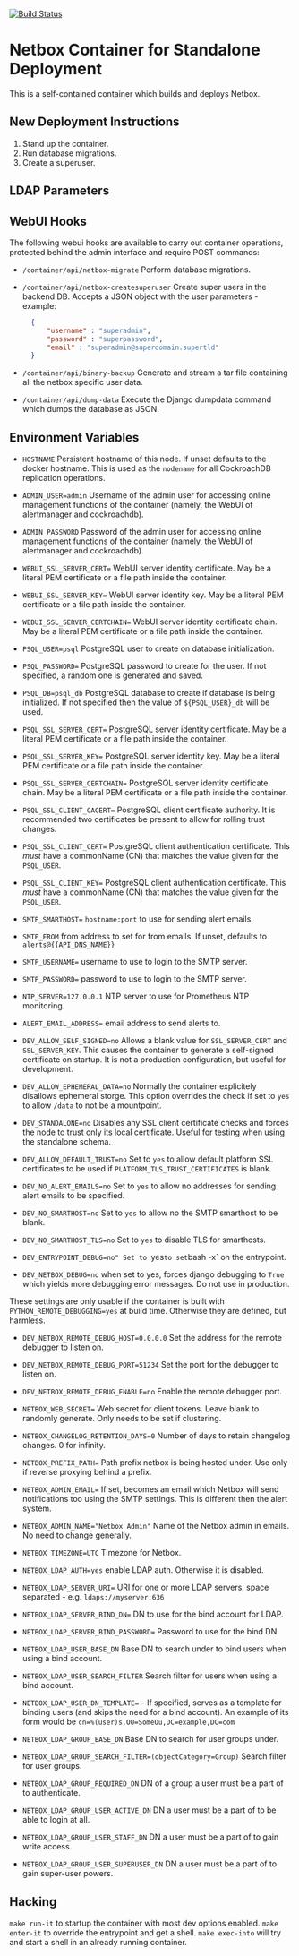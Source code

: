 [![Build Status](https://travis-ci.org/wrouesnel/docker.netbox.svg?branch=master)](https://travis-ci.org/wrouesnel/docker.netbox)

# Netbox Container for Standalone Deployment

This is a self-contained container which builds and deploys Netbox.

## New Deployment Instructions

1. Stand up the container.
1. Run database migrations.
1. Create a superuser.

## LDAP Parameters

## WebUI Hooks

The following webui hooks are available to carry out container operations,
protected behind the admin interface and require POST commands:

* `/container/api/netbox-migrate`
  Perform database migrations.

* `/container/api/netbox-createsuperuser`
  Create super users in the backend DB. Accepts a JSON object with the user
  parameters - example:
  ```json
    {
	    "username" : "superadmin",
	    "password" : "superpassword",
	    "email" : "superadmin@superdomain.supertld"
    }
  ```
  
* `/container/api/binary-backup`
  Generate and stream a tar file containing all the netbox specific user data.
  
* `/container/api/dump-data`
  Execute the Django dumpdata command which dumps the database as JSON.

## Environment Variables

* `HOSTNAME`
  Persistent hostname of this node. If unset defaults to the docker hostname.
  This is used as the `nodename` for all CockroachDB replication operations.

* `ADMIN_USER=admin`
  Username of the admin user for accessing online management functions of the
  container (namely, the WebUI of alertmanager and cockroachdb).

* `ADMIN_PASSWORD`
  Password of the admin user for accessing online management functions of the
  container (namely, the WebUI of alertmanager and cockroachdb).

* `WEBUI_SSL_SERVER_CERT=`
  WebUI server identity certificate. May be a literal PEM certificate or a file path
  inside the container.
* `WEBUI_SSL_SERVER_KEY=`
  WebUI server identity key. May be a literal PEM certificate or a file path
  inside the container.
* `WEBUI_SSL_SERVER_CERTCHAIN=`
  WebUI server identity certificate chain. May be a literal PEM certificate or a file path
  inside the container.

* `PSQL_USER=psql`
  PostgreSQL user to create on database initialization.

* `PSQL_PASSWORD=`
  PostgreSQL password to create for the user. If not specified, a random one is
  generated and saved.
  
* `PSQL_DB=psql_db`
  PostgreSQL database to create if database is being initialized. If not specified
  then the value of `${PSQL_USER}_db` will be used.

* `PSQL_SSL_SERVER_CERT=`
  PostgreSQL server identity certificate. May be a literal PEM certificate or a file path
  inside the container.
* `PSQL_SSL_SERVER_KEY=`
  PostgreSQL server identity key. May be a literal PEM certificate or a file path
  inside the container.
* `PSQL_SSL_SERVER_CERTCHAIN=`
  PostgreSQL server identity certificate chain. May be a literal PEM certificate or a file path
  inside the container.
* `PSQL_SSL_CLIENT_CACERT=`
  PostgreSQL client certificate authority. It is recommended two certificates
  be present to allow for rolling trust changes.
* `PSQL_SSL_CLIENT_CERT=`
  PostgreSQL client authentication certificate. This *must* have a commonName 
  (CN) that matches the value given for the `PSQL_USER`.
* `PSQL_SSL_CLIENT_KEY=`
  PostgreSQL client authentication certificate. This *must* have a commonName 
  (CN) that matches the value given for the `PSQL_USER`.

* `SMTP_SMARTHOST=`
  `hostname:port` to use for sending alert emails.
* `SMTP_FROM`
  from address to set for from emails. If unset, defaults to `alerts@{{API_DNS_NAME}}`
* `SMTP_USERNAME=`
  username to use to login to the SMTP server.
* `SMTP_PASSWORD=`
  password to use to login to the SMTP server.
  
  
* `NTP_SERVER=127.0.0.1`
  NTP server to use for Prometheus NTP monitoring.
* `ALERT_EMAIL_ADDRESS=`
  email address to send alerts to.
  
  
* `DEV_ALLOW_SELF_SIGNED=no`
  Allows a blank value for `SSL_SERVER_CERT` and `SSL_SERVER_KEY`. This causes
  the container to generate a self-signed certificate on startup. It is not a
  production configuration, but useful for development.
* `DEV_ALLOW_EPHEMERAL_DATA=no`
  Normally the container explicitely disallows ephemeral storge. This option
  overrides the check if set to `yes` to allow `/data` to not be a mountpoint.
* `DEV_STANDALONE=no`
  Disables any SSL client certificate checks and forces the node to trust only
  its local certificate. Useful for testing when using the standalone schema.
* `DEV_ALLOW_DEFAULT_TRUST=no`
  Set to `yes` to allow default platform SSL certificates to be used if
  `PLATFORM_TLS_TRUST_CERTIFICATES` is blank.
* `DEV_NO_ALERT_EMAILS=no`
  Set to `yes` to allow no addresses for sending alert emails to be specified.
* `DEV_NO_SMARTHOST=no`
  Set to `yes` to allow no the SMTP smarthost to be blank.
* `DEV_NO_SMARTHOST_TLS=no`
  Set to `yes` to disable TLS for smarthosts.
* `DEV_ENTRYPOINT_DEBUG=no"
  Set to `yes` to set `bash -x` on the entrypoint. 

* `DEV_NETBOX_DEBUG=no` when set to yes, forces django debugging to `True` which
  yields more debugging error messages. Do not use in production.

These settings are only usable if the container is built with `PYTHON_REMOTE_DEBUGGING=yes`
at build time. Otherwise they are defined, but harmless.

* `DEV_NETBOX_REMOTE_DEBUG_HOST=0.0.0.0` Set the address for the remote debugger to listen on.
* `DEV_NETBOX_REMOTE_DEBUG_PORT=51234` Set the port for the debugger to listen on.
* `DEV_NETBOX_REMOTE_DEBUG_ENABLE=no` Enable the remote debugger port.

* `NETBOX_WEB_SECRET=`
  Web secret for client tokens. Leave blank to randomly generate. Only needs to be
  set if clustering.

* `NETBOX_CHANGELOG_RETENTION_DAYS=0`
  Number of days to retain changelog changes. 0 for infinity.

* `NETBOX_PREFIX_PATH=`
  Path prefix netbox is being hosted under. Use only if reverse proxying behind a prefix.

* `NETBOX_ADMIN_EMAIL=`
  If set, becomes an email which Netbox will send notifications too using the SMTP settings.
  This is different then the alert system.

* `NETBOX_ADMIN_NAME="Netbox Admin"`
  Name of the Netbox admin in emails. No need to change generally.

* `NETBOX_TIMEZONE=UTC`
  Timezone for Netbox.

* `NETBOX_LDAP_AUTH=yes`
  enable LDAP auth. Otherwise it is disabled.

* `NETBOX_LDAP_SERVER_URI=`
  URI for one or more LDAP servers, space separated - e.g. `ldaps://myserver:636`

* `NETBOX_LDAP_SERVER_BIND_DN=`
  DN to use for the bind account for LDAP.

* `NETBOX_LDAP_SERVER_BIND_PASSWORD=`
  Password to use for the bind DN.

* `NETBOX_LDAP_USER_BASE_DN`
  Base DN to search under to bind users when using a bind account.

* `NETBOX_LDAP_USER_SEARCH_FILTER`
  Search filter for users when using a bind account.

* `NETBOX_LDAP_USER_DN_TEMPLATE=` - If specified, serves as a template for 
  binding users (and skips the need for a bind account). An example of its
  form would be `cn=%(user)s,OU=SomeOu,DC=example,DC=com`
  
* `NETBOX_LDAP_GROUP_BASE_DN`
  Base DN to search for user groups under.

* `NETBOX_LDAP_GROUP_SEARCH_FILTER=(objectCategory=Group)`
  Search filter for user groups.

* `NETBOX_LDAP_GROUP_REQUIRED_DN`
  DN of a group a user must be a part of to authenticate.

* `NETBOX_LDAP_GROUP_USER_ACTIVE_DN`
  DN a user must be a part of to be able to login at all.

* `NETBOX_LDAP_GROUP_USER_STAFF_DN`
  DN a user must be a part of to gain write access.

* `NETBOX_LDAP_GROUP_USER_SUPERUSER_DN`
  DN a user must be a part of to gain super-user powers.

## Hacking

`make run-it` to startup the container with most dev options enabled.
`make enter-it` to override the entrypoint and get a shell.
`make exec-into` will try and start a shell in an already running container.

